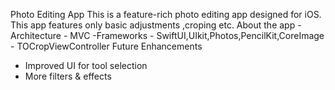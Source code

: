 Photo Editing App 
This is a feature-rich photo editing app designed for iOS.
This app features only basic adjustments ,croping etc.
About the app
  -Architecture - MVC
  -Frameworks - SwiftUI,UIkit,Photos,PencilKit,CoreImage 
              - TOCropViewController
Future Enhancements
  - Improved UI for tool selection
  - More filters & effects
